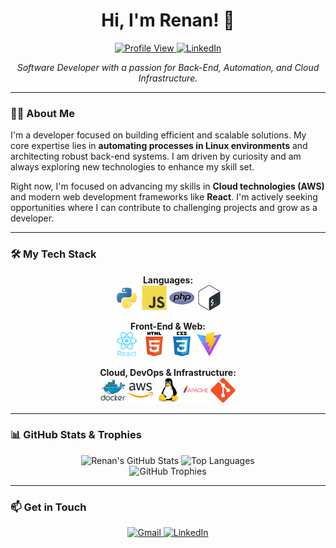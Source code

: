 <h1 align="center">Hi, I'm Renan! 👋</h1>

<p align="center">
  <a href="https://github.com/Renan1919">
    <img src="https://img.shields.io/badge/Profile-View-blue?style=for-the-badge&logo=github" alt="Profile View">
  </a>
  <a href="https://www.linkedin.com/in/renan-gs-336832353/">
    <img src="https://img.shields.io/badge/-LinkedIn-0077B5?style=for-the-badge&logo=linkedin&logoColor=white" alt="LinkedIn">
  </a>
</p>

<p align="center">
  <em>Software Developer with a passion for Back-End, Automation, and Cloud Infrastructure.</em>
</p>

---

### 👨‍💻 About Me

I'm a developer focused on building efficient and scalable solutions. My core expertise lies in **automating processes in Linux environments** and architecting robust back-end systems. I am driven by curiosity and am always exploring new technologies to enhance my skill set.

Right now, I'm focused on advancing my skills in **Cloud technologies (AWS)** and modern web development frameworks like **React**. I'm actively seeking opportunities where I can contribute to challenging projects and grow as a developer.

---

### 🛠️ My Tech Stack

<p align="center">
  <strong>Languages:</strong><br>
  <a href="#"><img src="https://raw.githubusercontent.com/devicons/devicon/master/icons/python/python-original.svg" alt="Python" width="40" height="40"/></a>
  <a href="#"><img src="https://raw.githubusercontent.com/devicons/devicon/master/icons/javascript/javascript-original.svg" alt="JavaScript" width="40" height="40"/></a>
  <a href="#"><img src="https://raw.githubusercontent.com/devicons/devicon/master/icons/php/php-original.svg" alt="PHP" width="40" height="40"/></a>
  <a href="#"><img src="https://raw.githubusercontent.com/devicons/devicon/master/icons/bash/bash-original.svg" alt="Bash" width="40" height="40"/></a>
</p>
<p align="center">
  <strong>Front-End & Web:</strong><br>
  <a href="#"><img src="https://raw.githubusercontent.com/devicons/devicon/master/icons/react/react-original-wordmark.svg" alt="React" width="40" height="40"/></a>
  <a href="#"><img src="https://raw.githubusercontent.com/devicons/devicon/master/icons/html5/html5-original-wordmark.svg" alt="HTML5" width="40" height="40"/></a>
  <a href="#"><img src="https://raw.githubusercontent.com/devicons/devicon/master/icons/css3/css3-original-wordmark.svg" alt="CSS3" width="40" height="40"/></a>
  <a href="#"><img src="https://raw.githubusercontent.com/devicons/devicon/master/icons/vitejs/vitejs-original.svg" alt="Vite" width="40" height="40"/></a>
</p>
<p align="center">
  <strong>Cloud, DevOps & Infrastructure:</strong><br>
  <a href="#"><img src="https://raw.githubusercontent.com/devicons/devicon/master/icons/docker/docker-original-wordmark.svg" alt="Docker" width="40" height="40"/></a>
  <a href="#"><img src="https://raw.githubusercontent.com/devicons/devicon/master/icons/amazonwebservices/amazonwebservices-original-wordmark.svg" alt="AWS" width="40" height="40"/></a>
  <a href="#"><img src="https://raw.githubusercontent.com/devicons/devicon/master/icons/linux/linux-original.svg" alt="Linux" width="40" height="40"/></a>
  <a href="#"><img src="https://raw.githubusercontent.com/devicons/devicon/master/icons/apache/apache-original-wordmark.svg" alt="Apache" width="40" height="40"/></a>
  <a href="#"><img src="https://raw.githubusercontent.com/devicons/devicon/master/icons/git/git-original.svg" alt="Git" width="40" height="40"/></a>
</p>

---

### 📊 GitHub Stats & Trophies

<p align="center">
  <img src="https://github-readme-stats.vercel.app/api?username=Renan1919&show_icons=true&theme=dracula&include_all_commits=true&count_private=true" alt="Renan's GitHub Stats"/>
  <img src="https://github-readme-stats.vercel.app/api/top-langs/?username=Renan1919&layout=compact&langs_count=8&theme=dracula" alt="Top Languages"/>
  <br>
  <img src="https://github-profile-trophy.vercel.app/?username=Renan1919&theme=dracula&column=7" alt="GitHub Trophies"/>
</p>

---

### 📫 Get in Touch

<p align="center">
  <a href="mailto:renanreykgv5.2017@gmail.com" target="_blank">
    <img src="https://img.shields.io/badge/Gmail-D14836?style=for-the-badge&logo=gmail&logoColor=white" alt="Gmail"/>
  </a>
  <a href="https://www.linkedin.com/in/renan-gs-336832353/" target="_blank">
    <img src="https://img.shields.io/badge/-LinkedIn-0077B5?style=for-the-badge&logo=linkedin&logoColor=white" alt="LinkedIn"/>
  </a>
</p>
